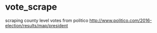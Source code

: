 # vote_scrape
scraping county level votes from politico
http://www.politico.com/2016-election/results/map/president

